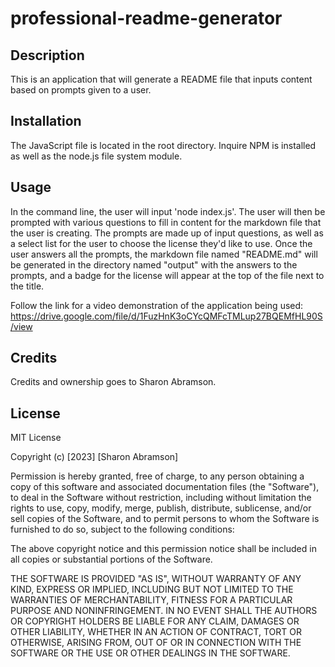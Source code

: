# professional-readme-generator

## Description

This is an application that will generate a README file that inputs content based on prompts given to a user.

## Installation

The JavaScript file is located in the root directory. Inquire NPM is installed as well as the node.js file system module. 

## Usage
In the command line, the user will input 'node index.js'. The user will then be prompted with various questions to fill in content for the markdown file that the user is creating. The prompts are made up of input questions, as well as a select list for the user to choose the license they'd like to use. Once the user answers all the prompts, the markdown file named "README.md" will be generated in the directory named "output" with the answers to the prompts, and a badge for the license will appear at the top of the file next to the title. 

Follow the link for a video demonstration of the application being used: https://drive.google.com/file/d/1FuzHnK3oCYcQMFcTMLup27BQEMfHL90S/view

## Credits

Credits and ownership goes to Sharon Abramson. 

## License

MIT License

Copyright (c) [2023] [Sharon Abramson]

Permission is hereby granted, free of charge, to any person obtaining a copy
of this software and associated documentation files (the "Software"), to deal
in the Software without restriction, including without limitation the rights
to use, copy, modify, merge, publish, distribute, sublicense, and/or sell
copies of the Software, and to permit persons to whom the Software is
furnished to do so, subject to the following conditions:

The above copyright notice and this permission notice shall be included in all
copies or substantial portions of the Software.

THE SOFTWARE IS PROVIDED "AS IS", WITHOUT WARRANTY OF ANY KIND, EXPRESS OR
IMPLIED, INCLUDING BUT NOT LIMITED TO THE WARRANTIES OF MERCHANTABILITY,
FITNESS FOR A PARTICULAR PURPOSE AND NONINFRINGEMENT. IN NO EVENT SHALL THE
AUTHORS OR COPYRIGHT HOLDERS BE LIABLE FOR ANY CLAIM, DAMAGES OR OTHER
LIABILITY, WHETHER IN AN ACTION OF CONTRACT, TORT OR OTHERWISE, ARISING FROM,
OUT OF OR IN CONNECTION WITH THE SOFTWARE OR THE USE OR OTHER DEALINGS IN THE
SOFTWARE.